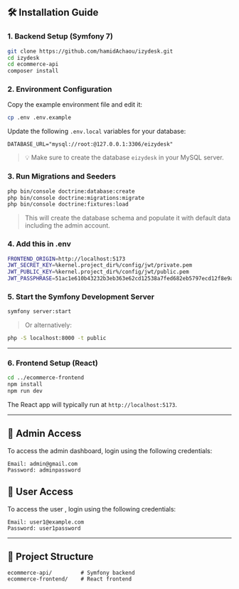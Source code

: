 
## 🛠️ Installation Guide

### 1. Backend Setup (Symfony 7)

```bash
git clone https://github.com/hamidAchaou/izydesk.git
cd izydesk
cd ecommerce-api
composer install
```

### 2. Environment Configuration

Copy the example environment file and edit it:

```bash
cp .env .env.example
```

Update the following `.env.local` variables for your database:

```
DATABASE_URL="mysql://root:@127.0.0.1:3306/eizydesk"
```

> 💡 Make sure to create the database `eizydesk` in your MySQL server.

### 3. Run Migrations and Seeders

```bash
php bin/console doctrine:database:create
php bin/console doctrine:migrations:migrate
php bin/console doctrine:fixtures:load
```

> This will create the database schema and populate it with default data including the admin account.

### 4. Add this in .env

```bash
FRONTEND_ORIGIN=http://localhost:5173
JWT_SECRET_KEY=%kernel.project_dir%/config/jwt/private.pem
JWT_PUBLIC_KEY=%kernel.project_dir%/config/jwt/public.pem
JWT_PASSPHRASE=51ac1e610b43232b3eb363e62cd12538a7fed682eb5797ecd12f8e9a97f13e3e
```

### 5. Start the Symfony Development Server

```bash
symfony server:start
```

> Or alternatively:

```bash
php -S localhost:8000 -t public
```

---

### 6. Frontend Setup (React)

```bash
cd ../ecommerce-frontend
npm install
npm run dev
```

The React app will typically run at `http://localhost:5173`.

---

## 🔐 Admin Access

To access the admin dashboard, login using the following credentials:

```
Email: admin@gmail.com
Password: adminpassword
```

## 🔐 User Access

To access the user , login using the following credentials:

```
Email: user1@example.com
Password: user1password
```

---

## 📂 Project Structure

```
ecommerce-api/         # Symfony backend
ecommerce-frontend/    # React frontend
```